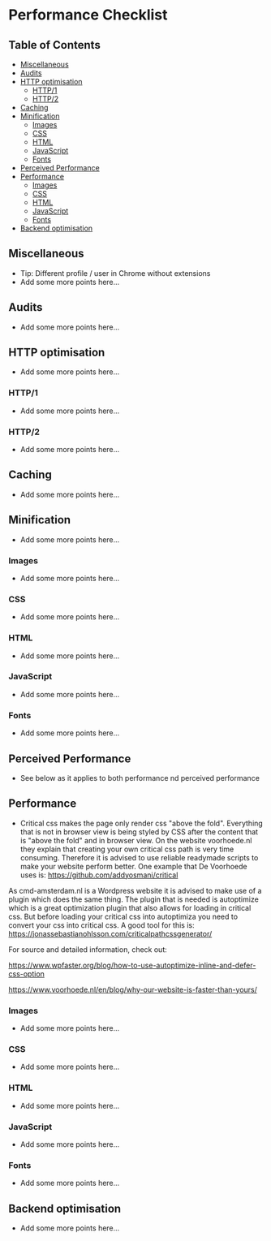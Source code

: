 # Performance Checklist

## Table of Contents

*   [Miscellaneous](#miscellaneous)
*   [Audits](#audits)
*   [HTTP optimisation](#http-optimisation)
    *   [HTTP/1](#http1)
    *   [HTTP/2](#http2)
*   [Caching](#caching)
*   [Minification](#minification)
    *   [Images](#images)
    *   [CSS](#css)
    *   [HTML](#html)
    *   [JavaScript](#javascript)
    *   [Fonts](#fonts)
*   [Perceived Performance](#perceived-performance)
*   [Performance](#performance)
    *   [Images](#images-1)
    *   [CSS](#css-1)
    *   [HTML](#html-1)
    *   [JavaScript](#javascript-1)
    *   [Fonts](#fonts-1)
*   [Backend optimisation](#backend-optimisation)

## Miscellaneous

*   Tip: Different profile / user in Chrome without extensions
*   Add some more points here...

## Audits

*   Add some more points here...

## HTTP optimisation

*   Add some more points here...

### HTTP/1

*   Add some more points here...

### HTTP/2

*   Add some more points here...

## Caching

*   Add some more points here...

## Minification

*   Add some more points here...

### Images

*   Add some more points here...

### CSS

*   Add some more points here...

### HTML

*   Add some more points here...

### JavaScript

*   Add some more points here...

### Fonts

*   Add some more points here...

## Perceived Performance

*   See below as it applies to both performance nd perceived performance

## Performance

*   Critical css makes the page only render css "above the fold". Everything that is not in browser view is being styled by CSS after the content that is "above the fold" and in browser view. On the website voorhoede.nl they explain that creating your own critical css path is very time consuming. Therefore it is advised to use reliable readymade scripts to make your website perform better. One example that De Voorhoede uses is: https://github.com/addyosmani/critical

As cmd-amsterdam.nl is a Wordpress website it is advised to make use of a plugin which does the same thing. The plugin that is needed is autoptimize which is a great optimization plugin that also allows for loading in critical css. But before loading your critical css into autoptimiza you need to convert your css into critical css. A good tool for this is: https://jonassebastianohlsson.com/criticalpathcssgenerator/

For source and detailed information, check out:

https://www.wpfaster.org/blog/how-to-use-autoptimize-inline-and-defer-css-option

https://www.voorhoede.nl/en/blog/why-our-website-is-faster-than-yours/

### Images

*   Add some more points here...

### CSS

*   Add some more points here...

### HTML

*   Add some more points here...

### JavaScript

*   Add some more points here...

### Fonts

*   Add some more points here...

## Backend optimisation

*   Add some more points here...
